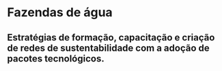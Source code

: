 # Fazendas de água 
## Estratégias de formação, capacitação e criação de redes de sustentabilidade com a adoção de pacotes tecnológicos.
